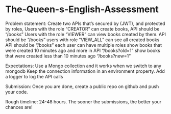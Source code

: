 # The-Queen-s-English-Assessment


Problem statement: Create two APIs that’s secured by (JWT), and protected by roles, Users with the role “CREATOR” can create books, API should be “/books” Users with the role “VIEWER” can view books created by them. API should be “/books” users with role “VIEW_ALL” can see all created books API should be “/books” each user can have multiple roles show books that were created 10 minutes ago and more in API “/books?old=1” show books that were created less than 10 minutes ago “/books?new=1”

Expectations: Use a Mongo collection and it works when we switch to any mongodb Keep the connection information in an environment property. Add a logger to log the API calls

Submission: Once you are done, create a public repo on github and push your code.

Rough timeline: 24-48 hours. The sooner the submissions, the better your chances are!
